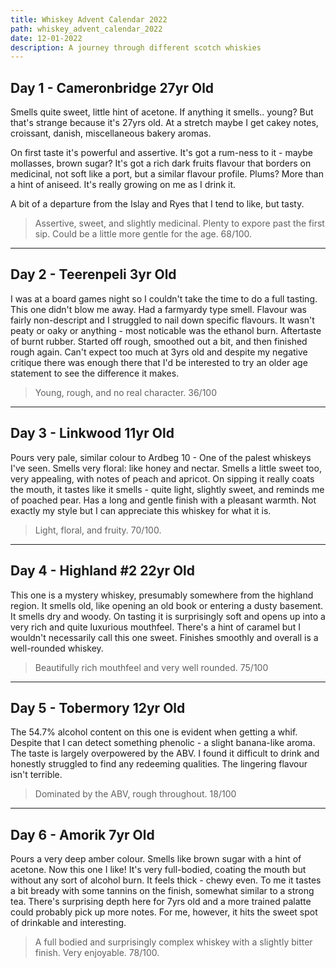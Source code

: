```yaml
---
title: Whiskey Advent Calendar 2022
path: whiskey_advent_calendar_2022
date: 12-01-2022
description: A journey through different scotch whiskies
---
```


## Day 1 - Cameronbridge 27yr Old

Smells quite sweet, little hint of acetone. If anything it smells.. young? But that's strange because it's 27yrs old. At a stretch maybe I get cakey notes, croissant, danish, miscellaneous bakery aromas.

On first taste it's powerful and assertive. It's got a rum-ness to it - maybe mollasses, brown sugar? It's got a rich dark fruits flavour that borders on medicinal, not soft like a port, but a similar flavour profile. Plums? More than a hint of aniseed. It's really growing on me as I drink it.

A bit of a departure from the Islay and Ryes that I tend to like, but tasty. 

> Assertive, sweet, and slightly medicinal. Plenty to expore past the first sip. Could be a little more gentle for the age. 68/100.

---

## Day 2 - Teerenpeli 3yr Old

I was at a board games night so I couldn't take the time to do a full tasting. This one didn't blow me away. Had a farmyardy type smell. Flavour was fairly non-descript and I struggled to nail down specific flavours. It wasn't peaty or oaky or anything - most noticable was the ethanol burn. Aftertaste of burnt rubber. Started off rough, smoothed out a bit, and then finished rough again. Can't expect too much at 3yrs old and despite my negative critique there was enough there that I'd be interested to try an older age statement to see the difference it makes.

> Young, rough, and no real character. 36/100

---

## Day 3 - Linkwood 11yr Old

Pours very pale, similar colour to Ardbeg 10 - One of the palest whiskeys I've seen. Smells very floral: like honey and nectar. Smells a little sweet too, very appealing, with notes of peach and apricot. On sipping it really coats the mouth, it tastes like it smells - quite light, slightly sweet, and reminds me of poached pear. Has a long and gentle finish with a pleasant warmth. Not exactly my style but I can appreciate this whiskey for what it is.

> Light, floral, and fruity. 70/100.

---

## Day 4 - Highland #2 22yr Old

This one is a mystery whiskey, presumably somewhere from the highland region. It smells old, like opening an old book or entering a dusty basement. It smells dry and woody. On tasting it is surprisingly soft and opens up into a very rich and quite luxurious mouthfeel. There's a hint of caramel but I wouldn't necessarily call this one sweet. Finishes smoothly and overall is a well-rounded whiskey. 

> Beautifully rich mouthfeel and very well rounded. 75/100

---

## Day 5 - Tobermory 12yr Old

The 54.7% alcohol content on this one is evident when getting a whif. Despite that I can detect something phenolic - a slight banana-like aroma. The taste is largely overpowered by the ABV. I found it difficult to drink and honestly struggled to find any redeeming qualities. The lingering flavour isn't terrible. 

> Dominated by the ABV, rough throughout. 18/100

---

## Day 6 - Amorik 7yr Old

Pours a very deep amber colour. Smells like brown sugar with a hint of acetone. Now this one I like! It's very full-bodied, coating the mouth but without any sort of alcohol burn. It feels thick - chewy even. To me it tastes a bit bready with some tannins on the finish, somewhat similar to a strong tea. There's surprising depth here for 7yrs old and a more trained palatte could probably pick up more notes. For me, however, it hits the sweet spot of drinkable and interesting. 

> A full bodied and surprisingly complex whiskey with a slightly bitter finish. Very enjoyable. 78/100. 
